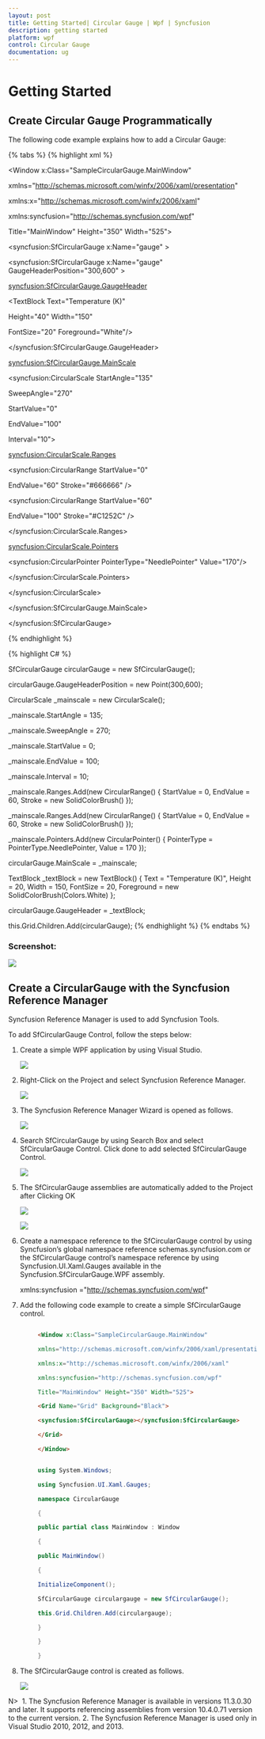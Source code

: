 ```yaml
---
layout: post
title: Getting Started| Circular Gauge | Wpf | Syncfusion
description: getting started
platform: wpf
control: Circular Gauge
documentation: ug
---
```


# Getting Started

## Create Circular Gauge Programmatically

The following code example explains how to add a Circular Gauge:

{% tabs %}
{% highlight xml %}



<Window x:Class="SampleCircularGauge.MainWindow"

xmlns="http://schemas.microsoft.com/winfx/2006/xaml/presentation"

xmlns:x="http://schemas.microsoft.com/winfx/2006/xaml"

xmlns:syncfusion="http://schemas.syncfusion.com/wpf"

Title="MainWindow" Height="350" Width="525">

<Grid Name="Grid" Background="Black">

<syncfusion:SfCircularGauge x:Name="gauge"  >

<syncfusion:SfCircularGauge x:Name="gauge" GaugeHeaderPosition="300,600" >



<syncfusion:SfCircularGauge.GaugeHeader>



<TextBlock Text="Temperature (K)" 

Height="40" Width="150" 

FontSize="20" Foreground="White"/>



</syncfusion:SfCircularGauge.GaugeHeader>

<syncfusion:SfCircularGauge.MainScale>

<syncfusion:CircularScale StartAngle="135" 

SweepAngle="270" 

StartValue="0"

EndValue="100"

Interval="10">



<syncfusion:CircularScale.Ranges>

<syncfusion:CircularRange StartValue="0" 

EndValue="60" Stroke="#666666" />

<syncfusion:CircularRange StartValue="60" 

EndValue="100" Stroke="#C1252C" />

</syncfusion:CircularScale.Ranges>



<syncfusion:CircularScale.Pointers>

<syncfusion:CircularPointer PointerType="NeedlePointer" Value="170"/>

</syncfusion:CircularScale.Pointers>

</syncfusion:CircularScale>

</syncfusion:SfCircularGauge.MainScale>

</syncfusion:SfCircularGauge>    </Grid>

</Window>
{% endhighlight %}



{% highlight C# %}



SfCircularGauge circularGauge = new SfCircularGauge();

circularGauge.GaugeHeaderPosition = new Point(300,600);

CircularScale _mainscale = new CircularScale();

_mainscale.StartAngle = 135;

_mainscale.SweepAngle = 270;

_mainscale.StartValue = 0;

_mainscale.EndValue = 100;

_mainscale.Interval = 10;

_mainscale.Ranges.Add(new CircularRange() { StartValue = 0, EndValue = 60, Stroke = new SolidColorBrush() });

_mainscale.Ranges.Add(new CircularRange() { StartValue = 0, EndValue = 60, Stroke = new SolidColorBrush() });

_mainscale.Pointers.Add(new CircularPointer() { PointerType = PointerType.NeedlePointer, Value = 170 });

circularGauge.MainScale = _mainscale;

TextBlock _textBlock = new TextBlock() { Text = "Temperature (K)", Height = 20, Width = 150, FontSize = 20, Foreground = new SolidColorBrush(Colors.White) };

circularGauge.GaugeHeader = _textBlock;

this.Grid.Children.Add(circularGauge);
{% endhighlight %}
{% endtabs %}



### Screenshot:

![](Getting-Started_images/Getting-Started_img1.png)



## Create a CircularGauge with the Syncfusion Reference Manager

Syncfusion Reference Manager is used to add Syncfusion Tools.

To add SfCircularGauge Control, follow the steps below:

1. Create a simple WPF application by using Visual Studio.

   ![](Getting-Started_images/Getting-Started_img2.png)



2. Right-Click on the Project and select Syncfusion Reference Manager.

   ![](Getting-Started_images/Getting-Started_img3.png)


3. The Syncfusion Reference Manager Wizard is opened as follows.

   ![](Getting-Started_images/Getting-Started_img4.png)


4. Search SfCircularGauge by using Search Box and select SfCircularGauge Control.  Click done to add selected SfCircularGauge Control.

   ![](Getting-Started_images/Getting-Started_img5.png)



5. The SfCircularGauge assemblies are automatically added to the Project after Clicking OK



   ![](Getting-Started_images/Getting-Started_img6.png)



   ![](Getting-Started_images/Getting-Started_img7.png)



6. Create a namespace reference to the SfCircularGauge control by using Syncfusion’s global namespace reference schemas.syncfusion.com or the SfCircularGauge control’s namespace reference by using Syncfusion.UI.Xaml.Gauges available in the Syncfusion.SfCircularGauge.WPF assembly.




      xmlns:syncfusion ="http://schemas.syncfusion.com/wpf" 



7. Add the following code example to create a simple SfCircularGauge control.


   ~~~html
   
		<Window x:Class="SampleCircularGauge.MainWindow"

		xmlns="http://schemas.microsoft.com/winfx/2006/xaml/presentation"

		xmlns:x="http://schemas.microsoft.com/winfx/2006/xaml"

		xmlns:syncfusion="http://schemas.syncfusion.com/wpf"

		Title="MainWindow" Height="350" Width="525">

		<Grid Name="Grid" Background="Black">

		<syncfusion:SfCircularGauge></syncfusion:SfCircularGauge>

		</Grid>

		</Window>


   ~~~


   ~~~csharp

		using System.Windows;

		using Syncfusion.UI.Xaml.Gauges;

		namespace CircularGauge

		{

		public partial class MainWindow : Window

		{

		public MainWindow()

		{

		InitializeComponent();

		SfCircularGauge circulargauge = new SfCircularGauge();

		this.Grid.Children.Add(circulargauge); 

		}

		}

		}

   ~~~		

8. The SfCircularGauge control is created as follows.



   ![](Getting-Started_images/Getting-Started_img8.png)



N>  1. The Syncfusion Reference Manager is available in versions 11.3.0.30 and later. It supports referencing assemblies from version 10.4.0.71 version to the current version. 2. The Syncfusion Reference Manager is used only in Visual Studio 2010, 2012, and 2013.



